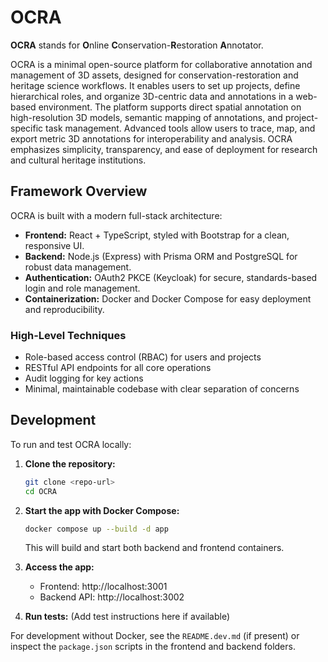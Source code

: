# OCRA
**OCRA** stands for **O**nline **C**onservation-**R**estoration **A**nnotator.

OCRA is a minimal open-source platform for collaborative annotation and management of 3D assets, designed for conservation-restoration and heritage science workflows. It enables users to set up projects, define hierarchical roles, and organize 3D-centric data and annotations in a web-based environment. The platform supports direct spatial annotation on high-resolution 3D models, semantic mapping of annotations, and project-specific task management. Advanced tools allow users to trace, map, and export metric 3D annotations for interoperability and analysis. OCRA emphasizes simplicity, transparency, and ease of deployment for research and cultural heritage institutions.

## Framework Overview

OCRA is built with a modern full-stack architecture:
- **Frontend:** React + TypeScript, styled with Bootstrap for a clean, responsive UI.
- **Backend:** Node.js (Express) with Prisma ORM and PostgreSQL for robust data management.
- **Authentication:** OAuth2 PKCE (Keycloak) for secure, standards-based login and role management.
- **Containerization:** Docker and Docker Compose for easy deployment and reproducibility.

### High-Level Techniques
- Role-based access control (RBAC) for users and projects
- RESTful API endpoints for all core operations
- Audit logging for key actions
- Minimal, maintainable codebase with clear separation of concerns


## Development

To run and test OCRA locally:

1. **Clone the repository:**
   ```sh
   git clone <repo-url>
   cd OCRA
   ```
2. **Start the app with Docker Compose:**
   ```sh
   docker compose up --build -d app
   ```
   This will build and start both backend and frontend containers.

3. **Access the app:**
   - Frontend: http://localhost:3001
   - Backend API: http://localhost:3002

4. **Run tests:**
   (Add test instructions here if available)

For development without Docker, see the `README.dev.md` (if present) or inspect the `package.json` scripts in the frontend and backend folders.

